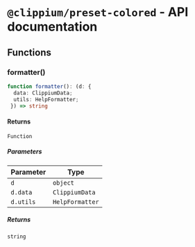 # `@clippium/preset-colored` - API documentation

## Functions

### formatter()

```ts
function formatter(): (d: {
  data: ClippiumData;
  utils: HelpFormatter;
 }) => string
```

#### Returns

`Function`

##### Parameters

| Parameter | Type |
| ------ | ------ |
| `d` | `object` |
| `d.data` | `ClippiumData` |
| `d.utils` | `HelpFormatter` |

##### Returns

`string`
